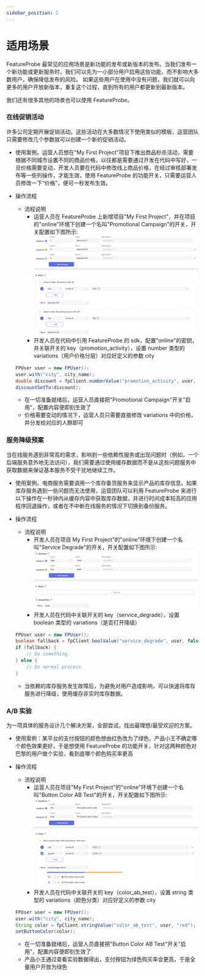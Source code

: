 ```yaml
---
sidebar_position: 2
---
```


# 适用场景
FeatureProbe 最常见的应用场景是新功能的发布或新版本的发布。当我们发布一个新功能或更新服务时，我们可以先为一小部分用户启用这些功能，而不影响大多数用户，确保降低发布的风险。
如果这些用户在使用中没有问题，我们就可以向更多的用户开放新版本，重复这个过程，直到所有的用户都更新到最新版本。

我们还有很多其他的场景也可以使用 FeatureProbe。
### 在线促销活动
许多公司定期开展促销活动。这些活动在大多数情况下使用类似的模板，运营团队只需要修改几个参数就可以创建一个新的促销活动。
- 使用案例。运营人员想在"My First Project"项目下推出商品秒杀活动，需要根据不同城市设置不同的商品价格，以往都是需要通过开发在代码中写好，一旦价格需要变动，开发人员要在代码中修改线上商品价格，在经过审核部署发布等一些列操作，才能生效，使用 FeatureProbe 的功能开关，只需要运营人员修改一下“价格”，便可一秒发布生效。
- 操作流程

   + 流程说明
     * 运营人员在 FeatureProbe 上新增项目"My First Project"，并在项目的"online"环境下创建一个名叫"Promotional Campaign"的开关，开关配置如下图所示:
     ![commodity spike activity screenshot](../../../../../pictures/commodity_spike_activity.png)
     * 开发人员在代码中引用 FeatureProbe 的 sdk，配置"online"的密钥，并关联开关的 key（promotion_activity），设置 number 类型的 variations（用户价格分层）对应好定义的参数 city
  
    ```java
   FPUser user = new FPUser();
   user.with("city", city_name);
   double discount = fpClient.numberValue("promotion_activity", user, 1.0);
   discountSetTo(discount);
    ```
 
     * 在一切准备就绪后，运营人员直接把"Promotional Campaign"开关"启用"，配置内容便即刻生效了
     * 价格需要变动的情况下，运营人员只需要直接修改 variations 中的价格，并分发给对应的人群即可

### 服务降级预案
当在线服务遇到非常高的需求，影响到一些依赖性服务或出现问题时（例如，一个后端服务意外地无法访问），我们需要通过使用缓存数据而不是从这些问题服务中获取数据来保证基本服务不受干扰地继续工作。

- 使用案例。电商服务需要调用一个库存备货服务来显示产品的库存信息。如果库存服务遇到一些问题而无法使用，运营团队可以利用 FeatureProbe 来进行以下操作在一秒钟内从缓存内容中获取库存数据，并进行时间成本较高的应用程序回退操作，或者在不中断在线服务的情况下切换到备份服务。

- 操作流程

   + 流程说明
     * 开发人员在项目 My First Project"的"online"环境下创建一个名叫"Service Degrade"的开关，开关配置如下图所示:
     ![storage service fallback screenshot](../../../../../pictures/store_service_fallback.png)
     * 开发人员在代码中关联开关的 key（service_degrade），设置 boolean 类型的 variations（是否打开降级）
  
    ```java
   FPUser user = new FPUser();
    boolean fallback = fpClient.boolValue("service_degrade", user, false);
    if (fallback) {
    	// Do something.
    } else {
    	// Do normal process.
    }
    ```
 
     * 当依赖的库存服务发生故障后，为避免对用户造成影响，可以快速将库存服务进行降级，使用缓存非实时库存数据。
### A/B 实验
为一项具体的服务设计几个解决方案，全部尝试，找出最理想/最受欢迎的方案。
- 使用案例：某平台的支付按钮的颜色想由红色改为了绿色，产品小王不确定哪个颜色效果更好，于是想使用 FeatureProbe 的功能开关，针对这两种颜色对巴黎的用户做个实验，看到底哪个颜色购买率更高
- 操作流程
   + 流程说明
     * 运营人员在项目"My First Project"的"online"环境下创建一个名叫"Button Color AB Test"的开关，开关配置如下图所示:
     ![AB test screenshot](../../../../../pictures/color_ab_test.png)
     * 开发人员在代码中关联开关的 key（color_ab_test），设置 string 类型的 variations（颜色分类）对应好定义的参数 city
  
    ```java
   FPUser user = new FPUser();
    user.with("city", city_name);
    String color = fpClient.stringValue("color_ab_test", user, "red");
    setButtonColor(color);
    ```
 
     * 在一切准备就绪后，运营人员直接把"Button Color AB Test"开关"启用"，配置内容便即刻生效了
     * 产品小王通过查看实验数据得出，支付按钮为绿色购买率会更高，于是全量用户开放为绿色
